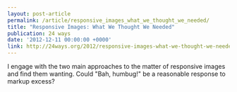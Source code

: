 ```yaml
---
layout: post-article
permalink: /article/responsive_images_what_we_thought_we_needed/
title: "Responsive Images: What We Thought We Needed"
publication: 24 ways
date: '2012-12-11 00:00:00 +0000'
link: http://24ways.org/2012/responsive-images-what-we-thought-we-needed/
---
```

I engage with the two main approaches to the matter of responsive images and find them wanting. Could "Bah, humbug!" be a reasonable response to markup excess?